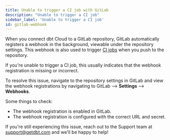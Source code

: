 ```yaml
---
title: Unable to trigger a CI job with GitLab
description: "Unable to trigger a CI job"
sidebar_label: 'Unable to trigger a CI job'
id: gitlab-webhook
---
```


When you connect dbt Cloud to a GitLab repository, GitLab automatically registers a webhook in the background, viewable under the repository settings. This webhook is also used to trigger [CI jobs](/docs/deploy/ci-jobs) when you push to the repository.

If you're unable to trigger a CI job, this usually indicates that the webhook registration is missing or incorrect.

To resolve this issue, navigate to the repository settings in GitLab and view the webhook registrations by navigating to GitLab --> **Settings** --> **Webhooks**.

Some things to check:

- The webhook registration is enabled in GitLab. 
- The webhook registration is configured with the correct URL and secret.

If you're still experiencing this issue, reach out to the Support team at support@getdbt.com and we'll be happy to help!
